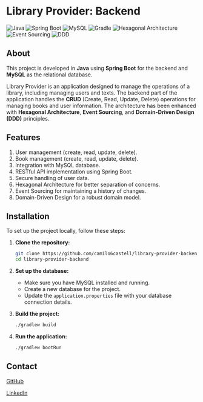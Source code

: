 # Library Provider: Backend

![Java](https://img.shields.io/badge/Java-007396?style=for-the-badge&logo=java&logoColor=white)
![Spring Boot](https://img.shields.io/badge/Spring%20Boot-6DB33F?style=for-the-badge&logo=spring-boot&logoColor=white)
![MySQL](https://img.shields.io/badge/MySQL-4479A1?style=for-the-badge&logo=mysql&logoColor=white)
![Gradle](https://img.shields.io/badge/Gradle-02303A?style=for-the-badge&logo=gradle&logoColor=white)
![Hexagonal Architecture](https://img.shields.io/badge/Hexagonal%20Architecture-000000?style=for-the-badge&logo=hexagonal)
![Event Sourcing](https://img.shields.io/badge/Event%20Sourcing-000000?style=for-the-badge&logo=eventbrite)
![DDD](https://img.shields.io/badge/DDD-000000?style=for-the-badge&logo=domain-driven-design)

## About

This project is developed in **Java** using **Spring Boot** for the backend and **MySQL** as the relational database.

Library Provider is an application designed to manage the operations of a library, including managing users and texts. The backend part of the application handles the **CRUD** (Create, Read, Update, Delete) operations for managing books and user information. The architecture has been enhanced with **Hexagonal Architecture**, **Event Sourcing**, and **Domain-Driven Design (DDD)** principles.

## Features

1. User management (create, read, update, delete).
2. Book management (create, read, update, delete).
3. Integration with MySQL database.
4. RESTful API implementation using Spring Boot.
5. Secure handling of user data.
6. Hexagonal Architecture for better separation of concerns.
7. Event Sourcing for maintaining a history of changes.
8. Domain-Driven Design for a robust domain model.

## Installation

To set up the project locally, follow these steps:

1. **Clone the repository:**

   ```bash
   git clone https://github.com/camilo6castell/library-provider-backend.git
   cd library-provider-backend
   ```

2. **Set up the database:**

   - Make sure you have MySQL installed and running.
   - Create a new database for the project.
   - Update the `application.properties` file with your database connection details.

3. **Build the project:**

   ```bash
   ./gradlew build
   ```

4. **Run the application:**
   ```bash
   ./gradlew bootRun
   ```

## Contact

[GitHub](https://github.com/camilo6castell?tab=repositories)

[LinkedIn](https://www.linkedin.com/in/camilocastell/)
